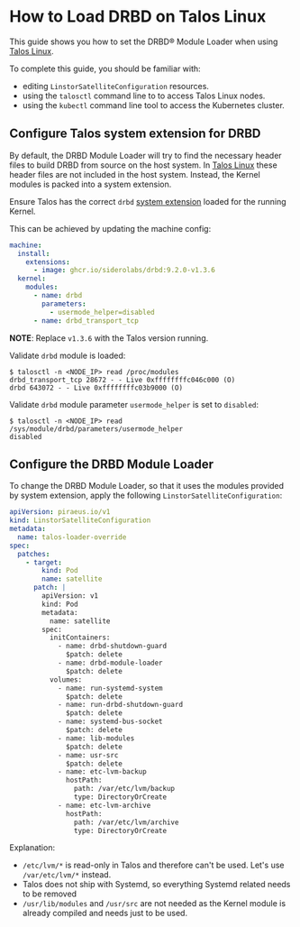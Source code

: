 # How to Load DRBD on Talos Linux

This guide shows you how to set the DRBD® Module Loader when using [Talos Linux].

To complete this guide, you should be familiar with:

* editing `LinstorSatelliteConfiguration` resources.
* using the `talosctl` command line to to access Talos Linux nodes.
* using the `kubectl` command line tool to access the Kubernetes cluster.

## Configure Talos system extension for DRBD

By default, the DRBD Module Loader will try to find the necessary header files to build DRBD from source on the host system. In [Talos Linux] these header files are not included in the host system. Instead, the Kernel modules is packed into a system extension.

Ensure Talos has the correct `drbd` [system extension](https://github.com/siderolabs/extensions) loaded for the running Kernel.

This can be achieved by updating the machine config:

```yaml
machine:
  install:
    extensions:
      - image: ghcr.io/siderolabs/drbd:9.2.0-v1.3.6
  kernel:
    modules:
      - name: drbd
        parameters:
          - usermode_helper=disabled
      - name: drbd_transport_tcp
```
**NOTE**: Replace `v1.3.6` with the Talos version running.

Validate `drbd` module is loaded:
```shell
$ talosctl -n <NODE_IP> read /proc/modules
drbd_transport_tcp 28672 - - Live 0xffffffffc046c000 (O)
drbd 643072 - - Live 0xffffffffc03b9000 (O)
```

Validate `drbd` module parameter `usermode_helper` is set to `disabled`:
```shell
$ talosctl -n <NODE_IP> read /sys/module/drbd/parameters/usermode_helper
disabled
```

## Configure the DRBD Module Loader

To change the DRBD Module Loader, so that it uses the modules provided by system extension, apply the following `LinstorSatelliteConfiguration`:

```yaml
apiVersion: piraeus.io/v1
kind: LinstorSatelliteConfiguration
metadata:
  name: talos-loader-override
spec:
  patches:
    - target:
        kind: Pod
        name: satellite
      patch: |
        apiVersion: v1
        kind: Pod
        metadata:
          name: satellite
        spec:
          initContainers:
            - name: drbd-shutdown-guard
              $patch: delete
            - name: drbd-module-loader
              $patch: delete
          volumes:
            - name: run-systemd-system
              $patch: delete
            - name: run-drbd-shutdown-guard
              $patch: delete
            - name: systemd-bus-socket
              $patch: delete
            - name: lib-modules
              $patch: delete
            - name: usr-src
              $patch: delete
            - name: etc-lvm-backup
              hostPath:
                path: /var/etc/lvm/backup
                type: DirectoryOrCreate
            - name: etc-lvm-archive
              hostPath:
                path: /var/etc/lvm/archive
                type: DirectoryOrCreate
```

Explanation:

- `/etc/lvm/*` is read-only in Talos and therefore can't be used. Let's use `/var/etc/lvm/*` instead.
- Talos does not ship with Systemd, so everything Systemd related needs to be removed
- `/usr/lib/modules` and `/usr/src` are not needed as the Kernel module is already compiled and needs just to be used.

[Talos Linux]: https://talos.dev
